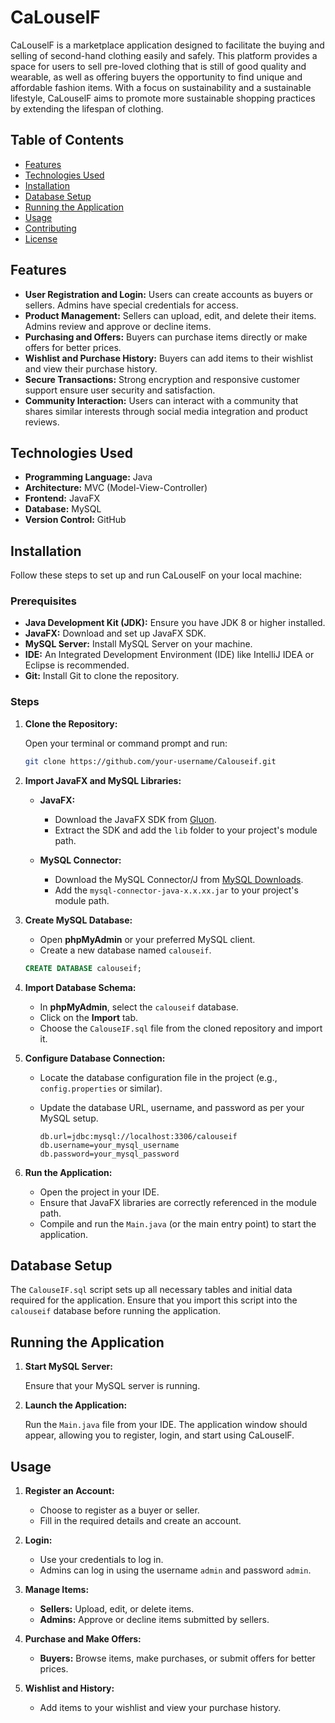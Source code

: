# CaLouselF

CaLouselF is a marketplace application designed to facilitate the buying and selling of second-hand clothing easily and safely. This platform provides a space for users to sell pre-loved clothing that is still of good quality and wearable, as well as offering buyers the opportunity to find unique and affordable fashion items. With a focus on sustainability and a sustainable lifestyle, CaLouselF aims to promote more sustainable shopping practices by extending the lifespan of clothing.

## Table of Contents

- [Features](#features)
- [Technologies Used](#technologies-used)
- [Installation](#installation)
- [Database Setup](#database-setup)
- [Running the Application](#running-the-application)
- [Usage](#usage)
- [Contributing](#contributing)
- [License](#license)

## Features

- **User Registration and Login:** Users can create accounts as buyers or sellers. Admins have special credentials for access.
- **Product Management:** Sellers can upload, edit, and delete their items. Admins review and approve or decline items.
- **Purchasing and Offers:** Buyers can purchase items directly or make offers for better prices.
- **Wishlist and Purchase History:** Buyers can add items to their wishlist and view their purchase history.
- **Secure Transactions:** Strong encryption and responsive customer support ensure user security and satisfaction.
- **Community Interaction:** Users can interact with a community that shares similar interests through social media integration and product reviews.

## Technologies Used

- **Programming Language:** Java
- **Architecture:** MVC (Model-View-Controller)
- **Frontend:** JavaFX
- **Database:** MySQL
- **Version Control:** GitHub

## Installation

Follow these steps to set up and run CaLouselF on your local machine:

### Prerequisites

- **Java Development Kit (JDK):** Ensure you have JDK 8 or higher installed.
- **JavaFX:** Download and set up JavaFX SDK.
- **MySQL Server:** Install MySQL Server on your machine.
- **IDE:** An Integrated Development Environment (IDE) like IntelliJ IDEA or Eclipse is recommended.
- **Git:** Install Git to clone the repository.

### Steps

1. **Clone the Repository:**

   Open your terminal or command prompt and run:

   ```bash
   git clone https://github.com/your-username/Calouseif.git

2. **Import JavaFX and MySQL Libraries:**

   - **JavaFX:**
     - Download the JavaFX SDK from [Gluon](https://gluonhq.com/products/javafx/).
     - Extract the SDK and add the `lib` folder to your project's module path.
   
   - **MySQL Connector:**
     - Download the MySQL Connector/J from [MySQL Downloads](https://dev.mysql.com/downloads/connector/j/).
     - Add the `mysql-connector-java-x.x.xx.jar` to your project's module path.

3. **Create MySQL Database:**

   - Open **phpMyAdmin** or your preferred MySQL client.
   - Create a new database named `calouseif`.

   ```sql
   CREATE DATABASE calouseif;

4. **Import Database Schema:**

   - In **phpMyAdmin**, select the `calouseif` database.
   - Click on the **Import** tab.
   - Choose the `CalouseIF.sql` file from the cloned repository and import it.

5. **Configure Database Connection:**

   - Locate the database configuration file in the project (e.g., `config.properties` or similar).
   - Update the database URL, username, and password as per your MySQL setup.

     ```properties
     db.url=jdbc:mysql://localhost:3306/calouseif
     db.username=your_mysql_username
     db.password=your_mysql_password
     ```

6. **Run the Application:**

   - Open the project in your IDE.
   - Ensure that JavaFX libraries are correctly referenced in the module path.
   - Compile and run the `Main.java` (or the main entry point) to start the application.

## Database Setup

The `CalouseIF.sql` script sets up all necessary tables and initial data required for the application. Ensure that you import this script into the `calouseif` database before running the application.

## Running the Application

1. **Start MySQL Server:**

   Ensure that your MySQL server is running.

2. **Launch the Application:**

   Run the `Main.java` file from your IDE. The application window should appear, allowing you to register, login, and start using CaLouselF.

## Usage

1. **Register an Account:**

   - Choose to register as a buyer or seller.
   - Fill in the required details and create an account.

2. **Login:**

   - Use your credentials to log in.
   - Admins can log in using the username `admin` and password `admin`.

3. **Manage Items:**

   - **Sellers:** Upload, edit, or delete items.
   - **Admins:** Approve or decline items submitted by sellers.

4. **Purchase and Make Offers:**

   - **Buyers:** Browse items, make purchases, or submit offers for better prices.

5. **Wishlist and History:**

   - Add items to your wishlist and view your purchase history.
